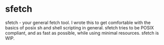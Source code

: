 # sfetch

sfetch - your general fetch tool. I wrote this to get comfortable with the basics of posix sh and shell scripting in general.
sfetch tries to be POSIX compliant, and as fast as possible, while using minimal resources. sfetch is WIP.

